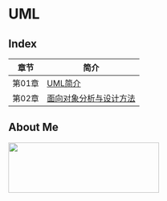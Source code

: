 # UML

## Index

 章节     | 简介
:--------:|--------
  第01章  | [UML简介](https://github.com/GcsSloop/Note/blob/master/UML/Chapter_01.md)
  第02章  | [面向对象分析与设计方法](https://github.com/GcsSloop/Note/blob/master/UML/Chapter_02.md)


## About Me

<a href="https://github.com/GcsSloop/SloopBlog/blob/master/FINDME.md" target="_blank"> <img src="http://ww4.sinaimg.cn/large/005Xtdi2gw1f1qn89ihu3j315o0dwwjc.jpg" width=300 height=100 /> </a>
